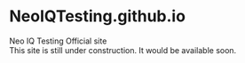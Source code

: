 # NeoIQTesting.github.io
Neo IQ Testing Official site</br>
This site is still under construction. It would be available soon.
